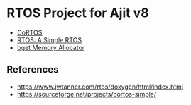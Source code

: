 RTOS Project for Ajit v8
============================

* [CoRTOS](rtos/cortos/index.html)
* [RTOS: A Simple RTOS](https://www.jwtanner.com/rtos/doxygen/html/index.html)
* [bget Memory Allocator](https://www.fourmilab.ch/bget/)


References
-----------------
* <https://www.jwtanner.com/rtos/doxygen/html/index.html>
* <https://sourceforge.net/projects/cortos-simple/>

